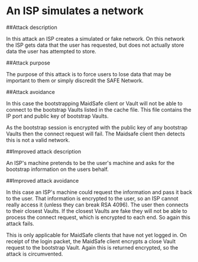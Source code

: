 # An ISP simulates a network

##Attack description

In this attack an ISP creates a simulated or fake network. On this network the ISP gets data that the user has requested, but does not actually store data the user has attempted to store.

##Attack purpose

The purpose of this attack is to force users to lose data that may be important to them or simply discredit the SAFE Network.

##Attack avoidance

In this case the bootstrapping MaidSafe client or Vault will not be able to connect to the bootstrap Vaults listed in the cache file. This file contains the IP port and public key of bootstrap Vaults.

As the bootstrap session is encrypted with the public key of any bootstrap Vaults then the connect request will fail. The Maidsafe client then detects this is not a valid network.

##Improved attack description

An ISP's machine pretends to be the user's machine and asks for the bootstrap information on the users behalf.

##Improved attack avoidance

In this case an ISP's machine could request the information and pass it back to the user. That information is encrypted to the user, so an ISP cannot really access it (unless they can break RSA 4096). The user then connects to their closest Vaults. If the closest Vaults are fake they will not be able to process the connect request, which is encrypted to each end. So again this attack fails.

This is only applicable for MaidSafe clients that have not yet logged in. On receipt of the login packet, the MaidSafe client encrypts a close Vault request to the bootstrap Vault. Again this is returned encrypted, so the attack is circumvented.
